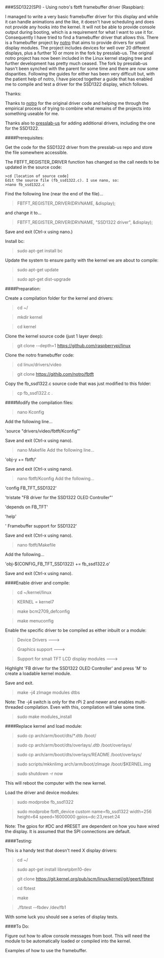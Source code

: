 ###SSD1322(SPI) - Using notro's fbtft framebuffer driver (Raspbian):

I managed to write a very basic framebuffer driver for this display and while it can handle animations and the like, it doesn't have scheduling and does not provide any hooks into the kernel. It will not be able to provide console output during booting, which is a requirement for what I want to use it for. Consequently I have tried to find a framebuffer driver that allows this.
There is a framebuffer project by [notro](https://github.com/notro/fbtft) that aims to provide drivers for small display modules. The project includes devices for well over 20 different displays, plus a further 10 or more in the fork by presslab-us. The original notro project has now been included in the Linux kernel staging tree and further development has pretty much ceased. The fork by presslab-us hasn't been synched with the parent for some time and there are now some disparities. Following the guides for either has been very difficult but, with the patient help of notro, I have pieced together a guide that has enabled me to compile and test a driver for the SSD1322 display, which follows.

Thanks:

Thanks to [notro](https://github.com/notro) for the original driver code and helping me through the empirical process of trying to combine what remains of the projects into something useable for me.

Thanks also to [presslab-us](https://github.com/presslab-us) for adding additional drivers, including the one for the SSD1322.

####Prerequisites:

Get the code for the SSD1322 driver from the presslab-us repo and store the file somewhere accessible.

The FBTFT_REGISTER_DRIVER function has changed so the call needs to be updated in the source code:

```
>cd [location of source code]
Edit the source file (fb_ssd1322.c). I use nano, so:
>nano fb_ssd1322.c
```

Find the following line (near the end of the file)...

>FBTFT_REGISTER_DRIVER(DRVNAME, &display);

and change it to...

>FBTFT_REGISTER_DRIVER(DRVNAME, "SSD1322 driver", &display);
    
Save and exit (Ctrl-x using nano.)
    
Install bc:

>sudo apt-get install bc
    
Update the system to ensure parity with the kernel we are about to compile:

>sudo apt-get update

>sudo apt-get dist-upgrade
    
####Preparation: 

Create a compilation folder for the kernel and drivers:

>cd ~/

>mkdir kernel   

>cd kernel

Clone the kernel source code (just 1 layer deep):

>git clone --depth=1 https://github.com/raspberrypi/linux
    
Clone the notro framebuffer code:

>cd linux/drivers/video

>git clone https://githib.com/notro/fbtft
    
Copy the fb_ssd1322.c source code that was just modified to this folder:

>cp <wherever>fb_ssd1322.c .

####Modify the compilation files:

>nano Kconfig

Add the following line...
    
'source "drivers/video/fbtft/Kconfig"'
    
Save and exit (Ctrl-x using nano).

>nano Makefile
Add the following line...
    
'obj-y += fbtft/'
    
Save and exit (Ctrl-x using nano).

>nano fbtft/Kconfig
Add the following...
    
'config FB_TFT_SSD1322'

'tristate "FB driver for the SSD1322 OLED Controller"'

'depends on FB_TFT'

'help'

'   Framebuffer support for SSD1322'
                      
Save and exit (Ctrl-x using nano).

>nano fbtft/Makefile

Add the following...    

'obj-$(CONFIG_FB_TFT_SSD1322) += fb_ssd1322.o'
    
Save and exit (Ctrl-x using nano).    

####Enable driver and compile:

>cd ~/kernel/linux

>KERNEL = kernel7

>make bcm2709_defconfig

>make menuconfig

Enable the specific driver to be compiled as either inbuilt or a module:

>Device Drivers --->

>Graphics support --->

>Support for small TFT LCD display modules --->
    
Highlight 'FB driver for the SSD1322 OLED Controller' and press 'M' to create a loadable kernel module.

Save and exit.

>make -j4 zImage modules dtbs

Note: The -j4 switch is only for the rPi 2 and newer and enables multi-threaded compilation. Even with this, compilation  will take some time.

>sudo make modules_install

####Replace kernel and load module:

>sudo cp arch/arm/boot/dts/*.dtb /boot/

>sudo cp arch/arm/boot/dts/overlays/*.dtb* /boot/overlays/

>sudo cp arch/arm/boot/dts/overlays/README /boot/overlays/

>sudo scripts/mkknlimg arch/arm/boot/zImage /boot/$KERNEL.img

>sudo shutdown -r now

This will reboot the computer with the new kernel.

Load the driver and device modules:

>sudo modprobe fb_ssd1322

>sudo modprobe fbtft_device custom name=fb_ssd1322 width=256 height=64 speed=16000000 gpios=dc:23,reset:24

Note: The gpios for #DC and #RESET are dependent on how you have wired the display. It is assumed that the SPI connections are default.

####Testing:

This is a handy test that doesn't need X display drivers:

>cd ~/

>sudo apt-get install libnetpbm10-dev

>git clone https://git.kernel.org/pub/scm/linux/kernel/git/geert/fbtest

>cd fbtest

>make

>./fbtest --fbdev /dev/fb1

With some luck you should see a series of display tests.
    
####To Do:

Figure out how to allow console messages from boot. This will need the module to be automatically loaded or compiled into the kernel.

Examples of how to use the framebuffer.

